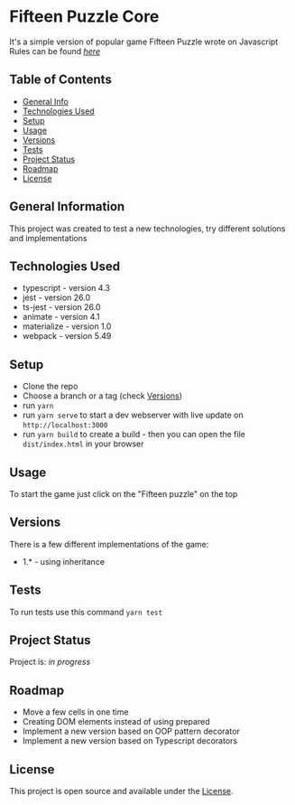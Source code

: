 # Fifteen Puzzle Core
It's a simple version of popular game Fifteen Puzzle wrote on Javascript
Rules can be found [_here_](https://en.wikipedia.org/wiki/15_puzzle)


## Table of Contents
* [General Info](#general-information)
* [Technologies Used](#technologies-used)
* [Setup](#setup)
* [Usage](#usage)
* [Versions](#versions)
* [Tests](#tests)
* [Project Status](#project-status)
* [Roadmap](#roadmap)
* [License](#license)


## General Information
This project was created to test a new technologies, try different solutions and implementations


## Technologies Used
- typescript - version 4.3
- jest - version 26.0
- ts-jest - version 26.0
- animate - version 4.1
- materialize - version 1.0
- webpack - version 5.49


## Setup
- Clone the repo
- Choose a branch or a tag (check [Versions](#versions))
- run ```yarn```
- run ```yarn serve``` to start a dev webserver with live update on ```http://localhost:3000```
- run ```yarn build``` to create a build - then you can open the file ```dist/index.html``` in your browser


## Usage
To start the game just click on the "Fifteen puzzle" on the top


## Versions
There is a few different implementations of the game:
- 1.* - using inheritance


## Tests
To run tests use this command ```yarn test```


## Project Status
Project is: _in progress_


## Roadmap
* Move a few cells in one time
* Creating DOM elements instead of using prepared 
* Implement a new version based on OOP pattern decorator
* Implement a new version based on Typescript decorators


## License
This project is open source and available under the [License](https://github.com/DevilRep/fifteen-puzzle/blob/main/LICENSE).
